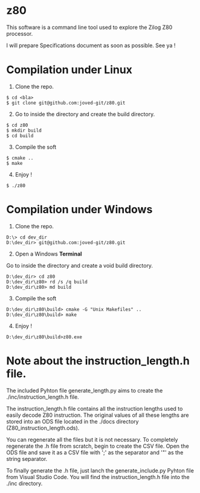 # z80
This software is a command line tool used to explore the Zilog Z80 processor.

I will prepare Specifications document as soon as possible.
See ya !

# Compilation under Linux
1. Clone the repo.

```
$ cd <bla>
$ git clone git@github.com:joved-git/z80.git
```

2. Go to inside the directory and create the build directory.

```
$ cd z80
$ mkdir build
$ cd build
```

3. Compile the soft

```
$ cmake ..
$ make
```

4. Enjoy !

```
$ ./z80
```

# Compilation under Windows
1. Clone the repo.

```
D:\> cd dev_dir
D:\dev_dir> git@github.com:joved-git/z80.git
```

2. Open a Windows **Terminal**

Go to inside the directory and create a void build directory.

```
D:\dev_dir> cd z80
D:\dev_dir\z80> rd /s /q build
D:\dev_dir\z80> md build
```

3. Compile the soft

```
D:\dev_dir\z80\build> cmake -G "Unix Makefiles" ..
D:\dev_dir\z80\build> make
```

4. Enjoy !

```
D:\dev_dir\z80\build>z80.exe
```

# Note about the instruction_length.h file.

The included Pyhton file generate_length.py aims to create the ./inc/instruction_length.h file.

The instruction_length.h file contains all the instruction lengths used to easily decode Z80 instruction. The original values of all these lengths are stored into an ODS file located in the ./docs directory (Z80_instruction_length.ods).

You can regenerate all the files but it is not necessary. To completely regenerate the .h file from scratch, begin to create the CSV file. Open the ODS file and save it as a CSV file with ';' as the separator and '"' as the string separator.
                                                    
To finally generate the .h file, just lanch the generate_include.py Pyhton file from Visual Studio Code. You will find the instruction_length.h file into the ./inc directory. 
